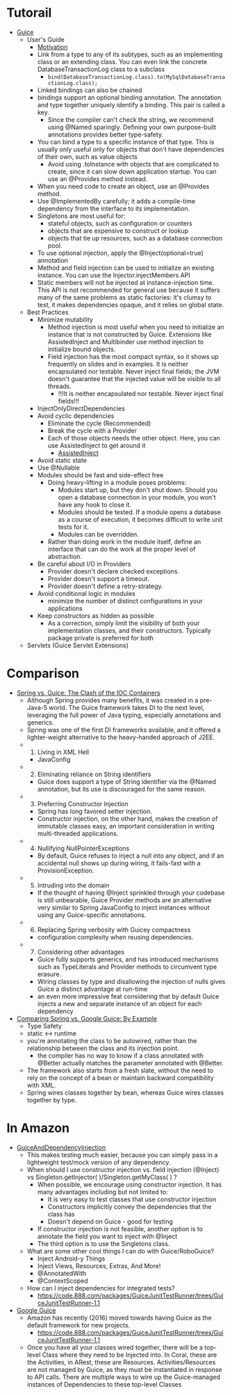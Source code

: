 # Tutorail
 - [Guice](https://github.com/google/guice)
    - User's Guide
         - [Motivation](https://github.com/google/guice/wiki/Motivation)
         - Link from a type to any of its subtypes, such as an implementing class or an extending class. You can even link the concrete DatabaseTransactionLog class to a subclass
            - ```bind(DatabaseTransactionLog.class).to(MySqlDatabaseTransactionLog.class);```
         - Linked bindings can also be chained
         - bindings support an optional binding annotation. The annotation and type together uniquely identify a binding. This pair is called a key.
            - Since the compiler can't check the string, we recommend using @Named sparingly. Defining your own purpose-built annotations provides better type-safety.
         - You can bind a type to a specific instance of that type. This is usually only useful only for objects that don't have dependencies of their own, such as value objects
            - Avoid using .toInstance with objects that are complicated to create, since it can slow down application startup. You can use an @Provides method instead.
         - When you need code to create an object, use an @Provides method.
         - Use @ImplementedBy carefully; it adds a compile-time dependency from the interface to its implementation.
         - Singletons are most useful for:
            - stateful objects, such as configuration or counters
            - objects that are expensive to construct or lookup
            - objects that tie up resources, such as a database connection pool.
         - To use optional injection, apply the @Inject(optional=true) annotation
         - Method and field injection can be used to initialize an existing instance. You can use the Injector.injectMembers API
         - Static members will not be injected at instance-injection time. This API is not recommended for general use because it suffers many of the same problems as static factories: it's clumsy to test, it makes dependencies opaque, and it relies on global state.
    - Best Practices
         - Minimize mutability
            - Method injection is most useful when you need to initialize an instance that is not constructed by Guice. Extensions like AssistedInject and Multibinder use method injection to initialize bound objects.
            - Field injection has the most compact syntax, so it shows up frequently on slides and in examples. It is neither encapsulated nor testable. Never inject final fields; the JVM doesn't guarantee that the injected value will be visible to all threads.
                - !!!It is neither encapsulated nor testable. Never inject final fields!!!
         - InjectOnlyDirectDependencies
         - Avoid cyclic dependencies
            - Eliminate the cycle (Recommended)
            - Break the cycle with a Provider
            - Each of those objects needs the other object. Here, you can use AssistedInject to get around it
                - [AssistedInject](https://github.com/google/guice/wiki/AssistedInject)
         - Avoid static state
         - Use @Nullable
         - Modules should be fast and side-effect free
            - Doing heavy-lifting in a module poses problems:
                - Modules start up, but they don't shut down. Should you open a database connection in your module, 
                you won't have any hook to close it.
                - Modules should be tested. If a module opens a database as a course of execution, it becomes 
                difficult to write unit tests for it.
                - Modules can be overridden.
            - Rather than doing work in the module itself, define an interface that can do the work at the proper level of abstraction.
         - Be careful about I/O in Providers
            - Provider doesn't declare checked exceptions.
            - Provider doesn't support a timeout.
            - Provider doesn't define a retry-strategy.
         - Avoid conditional logic in modules
            - minimize the number of distinct configurations in your applications
         - Keep constructors as hidden as possible
            - As a correction, simply limit the visibility of both your implementation classes, and their constructors. Typically package private is preferred for both
    - Servlets (Guice Servlet Extensions)

# Comparison
 - [Spring vs. Guice: The Clash of the IOC Containers](http://www.theserverside.com/feature/Spring-vs-Guice-The-Clash-of-the-IOC-Containers)
    - Although Spring provides many benefits, it was created in a pre-Java-5 world. The Guice framework takes DI to the next level, leveraging the full power of Java typing, especially annotations and generics.
    - Spring was one of the first DI frameworks available, and it offered a lighter-weight alternative to the heavy-handed approach of J2EE.
    - 1. Living in XML Hell
        - JavaConfig
    - 2. Eliminating reliance on String identifiers
        - Guice does support a type of String identifier via the @Named annotation, but its use is discouraged for the same reason. 
    - 3. Preferring Constructor Injection
        - Spring has long favored setter injection. 
        - Constructor injection, on the other hand, makes the creation of immutable classes easy, an important consideration in writing multi-threaded applications. 
    - 4. Nullifying NullPointerExceptions
        - By default, Guice refuses to inject a null into any object, and if an accidental null shows up during wiring, it fails-fast with a ProvisionException.
    - 5. Intruding into the domain
        - If the thought of having @Inject sprinkled through your codebase is still unbearable, Guice Provider methods are an alternative very similar to Spring JavaConfig to inject instances without using any Guice-specific annotations.
    - 6. Replacing Spring verbosity with Guicey compactness
        - configuration complexity when reusing dependencies.
    - 7. Considering other advantages
        - Guice fully supports generics, and has introduced mechanisms such as TypeLiterals and Provider methods to circumvent type erasure.
        - Wiring classes by type and disallowing the injection of nulls gives Guice a distinct advantage at run-time
        - an even more impressive feat considering that by default Guice injects a new and separate instance of an object for each dependency
 - [Comparing Spring vs. Google Guice: By Example](http://www.theserverside.com/feature/Comparing-Spring-vs-Google-Guice-By-Example)
    - Type Safety
    - static <-> runtime
    - you're annotating the class to be autowired, rather than the relationship between the class and its injection point.  
        - the compiler has no way to know if a class annotated with @Better actually matches the parameter annotated with @Better. 
    - The framework also starts from a fresh slate, without the need to rely on the concept of a bean or maintain backward compatibility with XML.
    - Spring wires classes together by bean, whereas Guice wires classes together by type.

# In Amazon
 - [GuiceAndDependencyInjection](https://w.888.com/index.php/GuiceAndDependencyInjection)
    - This makes testing much easier, because you can simply pass in a lightweight test/mock version of any dependency.
    - When should I use constructor injection vs. field injection (@Inject) vs Singleton.getInjector( )/Singleton.getMyClass( ) ?
        - When possible, we encourage using constructor injection. It has many advantages including but not limited to:
            - It is very easy to test classes that use constructor injection
            - Constructors implicitly convey the dependencies that the class has
            - Doesn't depend on Guice - good for testing
        - If constructor injection is not feasible, another option is to annotate the field you want to inject with @Inject
        - The third option is to use the Singletons class.
    - What are some other cool things I can do with Guice/RoboGuice?
        - Inject Android-y Things
        - Inject Views, Resources, Extras, And More!
        - @AnnotatedWith
        - @ContextScoped
    - How can I inject dependencies for integrated tests?
        - https://code.888.com/packages/GuiceJunitTestRunner/trees/GuiceJunitTestRunner-1.1
 - [Google Guice](https://w.888.com/bin/view/PeopleExperience/SDECurriculum/Guice/)
    -  Amazon has recently (2016) moved towards having Guice as the default framework for new projects.
        - https://code.888.com/packages/GuiceJunitTestRunner/trees/GuiceJunitTestRunner-1.1
    - Once you have all your classes wired together, there will be a top-level Class where they need to be Injected into. In Coral, these are the Activities, in ARest, these are Resources. Activities/Resources are not managed by Guice, as they must be instantiated in response to API calls. There are multiple ways to wire up the Guice-managed instances of Dependencies to these top-level Classes
